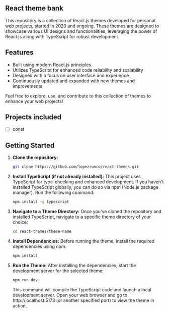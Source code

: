 ## React theme bank

This repository is a collection of React.js themes developed for personal web projects, started in 2020 and ongoing. These themes are designed to showcase various UI designs and functionalities, leveraging the power of React.js along with TypeScript for robust development.

## Features
- Built using modern React.js principles
- Utilizes TypeScript for enhanced code reliability and scalability
- Designed with a focus on user interface and experience
- Continuously updated and expanded with new themes and improvements

Feel free to explore, use, and contribute to this collection of themes to enhance your web projects!

## Projects included

- [ ] const

## Getting Started

1. **Clone the repository:**
   ```bash
   git clone https://github.com/lopezrunco/react-themes.git
   ```

2. **Install TypeScript (if not already installed):**
    This project uses TypeScript for type-checking and enhanced development. If you haven't installed TypeScript globally, you can do so via npm (Node.js package manager). Run the following command:
   ```bash
   npm install -g typescript
   ```

3. **Navigate to a Theme Directory:**
    Once you've cloned the repository and installed TypeScript, navigate to a specific theme directory of your choice:
   ```bash
   cd react-themes/theme-name
   ```

4. **Install Dependencies:**
   Before running the theme, install the required dependencies using npm:
    ```bash
   npm install
   ```

5. **Run the Theme:**
   After installing the dependencies, start the development server for the selected theme:
    ```bash
    npm run dev
    ```
    This command will compile the TypeScript code and launch a local development server. Open your web browser and go to http://localhost:5173 (or another specified port) to view the theme in action.

    